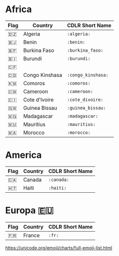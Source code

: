 # Africa

|  Flag            | Country          | CDLR Short Name    |
|------------------|------------------|--------------------|
| :algeria:        | Algeria          | `:algeria:`        |
| :benin:          | Benin            | `:benin:`          |
| :burkina_faso:   | Burkina Faso     | `:burkina_faso:`   |
| :burundi:        | Burundi          | `:burundi:`        |
| :central_african_republic:
| :congo_kinshasa: | Congo Kinshasa   | `:congo_kinshasa:` |
| :comoros:        | Comoros          | `:comoros:`        |
| :cameroon:       | Cameroon         | `:cameroon:`       |
| :cote_divoire:   | Cote d'Ivoire    | `:cote_divoire:`   |
| :guinea_bissau:  | Guinea Bissau    | `:guinea_bissau:`  |
| :madagascar:     | Madagascar       | `:madagascar:`     | 
| :mauritius:      | Mauritius        | `:mauritius:`      | 
| :morocco:        | Morocco          | `:morocco:`        |

# America

|  Flag          | Country          | CDLR Short Name    |
|----------------|------------------|--------------------|
| :canada:       | Canada           | `:canada:`         |
| :haiti:        | Haiti            | `:haiti:`          |

# Europa :european_union:

|  Flag          | Country          | CDLR Short Name    |
|----------------|------------------|--------------------|
| :fr:           | France           | `:fr:`             |


https://unicode.org/emoji/charts/full-emoji-list.html
